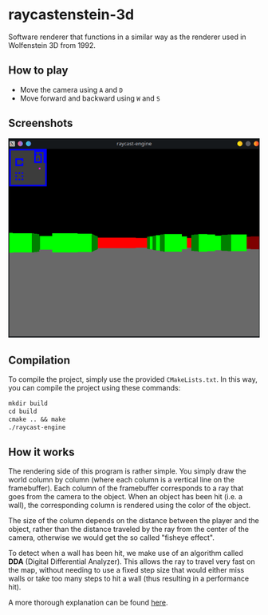 # raycastenstein-3d
Software renderer that functions in a similar way as the renderer used in Wolfenstein 3D from 1992.

## How to play
- Move the camera using `A` and `D`
- Move forward and backward using `W` and `S`

## Screenshots
![](res/screenshot.png)

## Compilation
To compile the project, simply use the provided `CMakeLists.txt`.
In this way, you can compile the project using these commands:

```
mkdir build
cd build
cmake .. && make
./raycast-engine
```

## How it works
The rendering side of this program is rather simple.
You simply draw the world column by column (where each column is a vertical line on the framebuffer).
Each column of the framebuffer corresponds to a ray that goes from the camera to the object. When an object has been hit (i.e. a wall), the corresponding column is rendered using the color of the object.

The size of the column depends on the distance between the player and the object, rather than the distance traveled by the ray from the center of the camera, otherwise we would get the so called "fisheye effect".

To detect when a wall has been hit, we make use of an algorithm called __DDA__ (Digital Differential Analyzer). This allows the ray to travel very fast on the map, without needing to use a fixed step size that would either miss walls or take too many steps to hit a wall (thus resulting in a performance hit).

A more thorough explanation can be found [here](https://lodev.org/cgtutor/raycasting.html).